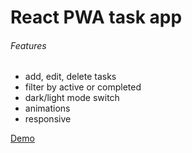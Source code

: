 # React PWA task app

###### Features
- add, edit, delete tasks
- filter by active or completed
- dark/light mode switch
- animations
- responsive

[Demo](https://taskmode.netlify.app/)
